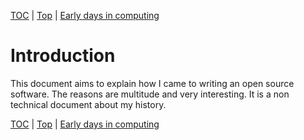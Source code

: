 [TOC](index.html) | [Top](index.html) | [Early days in computing](02.html)

# Introduction #

This document aims to explain how I came to writing an open source software. The reasons are multitude and very interesting. It is a non technical document about my history.



[TOC](index.html) | [Top](index.html) | [Early days in computing](02.html)




[PastedGraphic]: PastedGraphic.tiff

